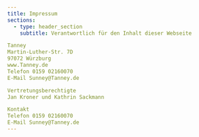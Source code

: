 ```yaml
---
title: Impressum
sections:
  - type: header_section
    subtitle: Verantwortlich für den Inhalt dieser Webseite 

Tanney 
Martin-Luther-Str. 7D
97072 Würzburg
www.Tanney.de
Telefon 0159 02160070
E-Mail Sunney@Tanney.de

Vertretungsberechtigte 
Jan Kroner und Kathrin Sackmann

Kontakt
Telefon 0159 02160070
E-Mail Sunney@Tanney.de
---
```

